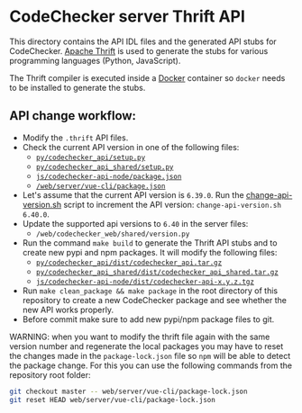 # CodeChecker server Thrift API

This directory contains the API IDL files and the generated API stubs for
CodeChecker. [Apache Thrift](https://thrift.apache.org/) is used to generate
the stubs for various programming languages (Python, JavaScript).

The Thrift compiler is executed inside a [Docker](https://www.docker.com/)
container so `docker` needs to be installed to generate the stubs.

## API change workflow:
- Modify the `.thrift` API files.
- Check the current API version in one of the following files:
  - [`py/codechecker_api/setup.py`](py/codechecker_api/setup.py)
  - [`py/codechecker_api_shared/setup.py`](py/codechecker_api_shared/setup.py)
  - [`js/codechecker-api-node/package.json`](js/codechecker-api-node/package.json)
  - [`/web/server/vue-cli/package.json`](/web/server/vue-cli/package.json)
- Let's assume that the current API version is `6.39.0`. Run the
[change-api-version.sh](change-api-version.sh) script to increment the API
version: `change-api-version.sh 6.40.0`.
- Update the supported api versions to `6.40` in the server files:
  - `/web/codechecker_web/shared/version.py`
- Run the command `make build` to generate the Thrift API stubs and to create
new pypi and npm packages. It will modify the following files:
  - [`py/codechecker_api/dist/codechecker_api.tar.gz`](py/codechecker_api/dist/codechecker_api.tar.gz)
  - [`py/codechecker_api_shared/dist/codechecker_api_shared.tar.gz`](py/codechecker_api_shared/dist/codechecker_api_shared.tar.gz)
  - [`js/codechecker-api-node/dist/codechecker-api-x.y.z.tgz`](js/codechecker-api-node/dist/)
- Run `make clean_package && make package` in the root directory of this
repository to create a new CodeChecker package and see whether the new API
works properly.
- Before commit make sure to add new pypi/npm package files to git.

WARNING: when you want to modify the thrift file again with the same version
number and regenerate the local packages you may have to reset the changes
made in the `package-lock.json` file so `npm` will be able to detect the
package change. For this you can use the following commands from the repository
root folder:
```sh
git checkout master -- web/server/vue-cli/package-lock.json
git reset HEAD web/server/vue-cli/package-lock.json
```
